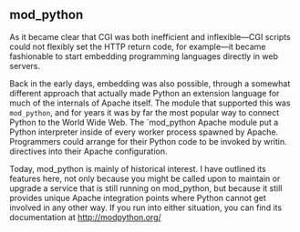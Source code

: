 ## mod_python

As it became clear that CGI was both inefficient and inflexible—CGI scripts could not flexibly set the
HTTP return code, for example—it became fashionable to start embedding programming languages
directly in web servers.

 Back in the early days, embedding was also possible, through a somewhat different
approach that actually made Python an extension language for much of the internals of Apache itself.
The module that supported this was `mod_python`, and for years it was by far the most popular way to
connect Python to the World Wide Web.
The `mod_python Apache module put a Python interpreter inside of every worker process spawned by
Apache. Programmers could arrange for their Python code to be invoked by writin. directives into their
Apache configuration.

Today, mod_python is mainly of historical interest. I have outlined its features here, not only because
you might be called upon to maintain or upgrade a service that is still running on mod_python, but
because it still provides unique Apache integration points where Python cannot get involved in any
other way. If you run into either situation, you can find its documentation at http://modpython.org/
